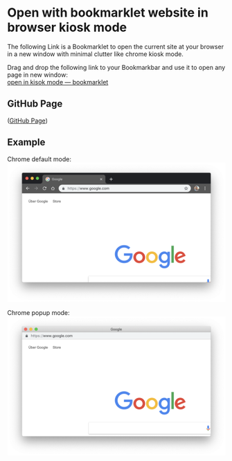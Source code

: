 # Open with bookmarklet website in browser kiosk mode

The following Link is a Bookmarklet to open the current site at your browser in a new window with minimal clutter like chrome kiosk mode.  

Drag and drop the following link to your Bookmarkbar and use it to open any page in new window:  
[open in kisok mode — bookmarklet](javascript:(function()%7Bwindow.open(window.location.href%2C%20'_blank'%2C%20'toolbar%3D0%2Clocation%3D0%2Cmenubar%3D0')%7D)() "browser kiosk mode bookmarklet")

## GitHub Page

([GitHub Page](https://schobner.github.io/browser-kisok-mode/))

## Example

Chrome default mode:
![before](img/preview-1.png "before")

Chrome popup mode:
![after](img/preview-2.png "after")
